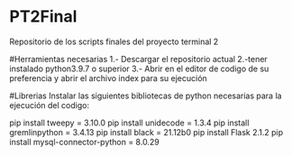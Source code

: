 # PT2Final
Repositorio de los scripts finales del proyecto terminal 2

#Herramientas necesarias
1.- Descargar el repositorio actual
2.-tener instalado python3.9.7 o superior
3.- Abrir en el editor de codigo de su preferencia y abrir el archivo index para su ejecución

#Librerias
Instalar las siguientes bibliotecas de python necesarias para la ejecución del codigo:

pip install tweepy = 3.10.0
pip install unidecode = 1.3.4
pip install gremlinpython = 3.4.13
pip install black = 21.12b0
pip install Flask 2.1.2
pip install mysql-connector-python = 8.0.29
